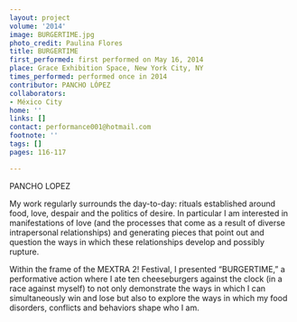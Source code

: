 ```yaml
---
layout: project
volume: '2014'
image: BURGERTIME.jpg
photo_credit: Paulina Flores
title: BURGERTIME
first_performed: first performed on May 16, 2014
place: Grace Exhibition Space, New York City, NY
times_performed: performed once in 2014
contributor: PANCHO LÓPEZ
collaborators:
- México City
home: ''
links: []
contact: performance001@hotmail.com
footnote: ''
tags: []
pages: 116-117

---
```


PANCHO LOPEZ

My work regularly surrounds the day-to-day: rituals established around food, love, despair and the politics of desire. In particular I am interested in manifestations of love (and the processes that come as a result of diverse intrapersonal relationships) and generating pieces that point out and question the ways in which these relationships develop and possibly rupture.

Within the frame of the MEXTRA 2! Festival, I presented “BURGERTIME,” a performative action where I ate ten cheeseburgers against the clock (in a race against myself) to not only demonstrate the ways in which I can simultaneously win and lose but also to explore the ways in which my food disorders, conflicts and behaviors shape who I am.

